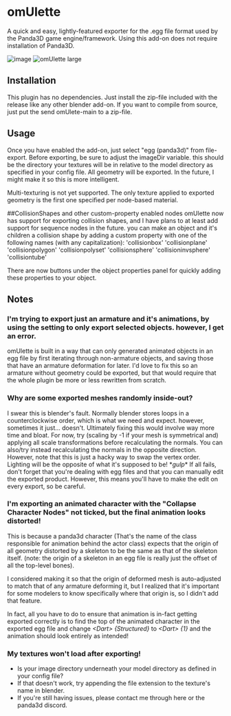 # omUlette
A quick and easy, lightly-featured exporter for the .egg file format used by the Panda3D game engine/framework. Using this add-on does not require installation of Panda3D.

![image](https://user-images.githubusercontent.com/77763745/230818181-f3439022-67fb-4f12-aab9-eee694c8433d.png)
![omUlette large](https://github.com/user-attachments/assets/407ec6c8-9362-4621-a075-ddbfb4bcaacd)

## Installation
This plugin has no dependencies. Just install the zip-file included with the release like any other blender add-on.
If you want to compile from source, just put the send omUlete-main to a zip-file.

## Usage
Once you have enabled the add-on, just select "egg (panda3d)" from file-export.
Before exporting, be sure to adjust the imageDir variable. this should be the directory your textures will be in relative to the model directory as specified in your config file.
All geometry will be exported. In the future, I might make it so this is more intelligent.

Multi-texturing is not yet supported. The only texture applied to exported geometry is the first one specified per node-based material.

##CollisionShapes and other custom-property enabled nodes
omUlette now has support for exporting collision shapes, and I have plans to at least add support for sequence nodes in the future.
you can make an object and it's children a collision shape by adding a custom property with one of the following names (with any capitalization):
'collisionbox'
'collisionplane'
'collisionpolygon'
'collisionpolyset'
'collisionsphere'
'collisioninvsphere'
'collisiontube'

There are now buttons under the object properties panel for quickly adding these properties to your object.

## Notes
### I'm trying to export just an armature and it's animations, by using the setting to only export selected objects. however, I get an error.
omUlette is built in a way that can only generated animated objects in an egg file by first iterating through non-armature objects, and saving those that have an armature deformation for later.
I'd love to fix this so an armature without geometry could be exported, but that would require that the whole plugin be more or less rewritten from scratch.

### Why are some exported meshes randomly inside-out?
I swear this is blender's fault. Normally blender stores loops in a counterclockwise order, which is what we need and expect. however, sometimes it just... doesn't. Ultimately fixing this would involve way more time and bloat. For now, try (scaling by -1 if your mesh is symmetrical and) applying all scale transformations before recalculating the normals.
You can also/try instead recalculating the normals in the opposite direction. However, note that this is just a hacky way to swap the vertex order. Lighting will be the opposite of what it's supposed to be! \**gulp*\*
If all fails, don't forget that you're dealing with egg files and that you can manually edit the exported product. However, this means you'll have to make the edit on every export, so be careful.

### I'm exporting an animated character with the "Collapse Character Nodes" not ticked, but the final animation looks distorted!
This is because a panda3d character (That's the name of the class responsible for animation behind the actor class) expects that the origin of all geometry distorted by a skeleton to be the same as that of the skeleton itself.
(note: the origin of a skeleton in an egg file is really just the offset of all the top-level bones).

I considered making it so that the origin of deformed mesh is auto-adjusted to match that of any armature deforming it, but I realized that it's important for some modelers to know specifically where that origin is, so I didn't add that feature.

In fact, all you have to do to ensure that animation is in-fact getting exported correctly is to find the top of the animated character in the exported egg file and change _\<Dart> {Structured}_ to _\<Dart> {1}_ and the animation should look entirely as intended!

### My textures won't load after exporting!
- Is your image directory underneath your model directory as defined in your config file?
- If that doesn't work, try appending the file extension to the texture's name in blender.
- If you're still having issues, please contact me through here or the panda3d discord.
